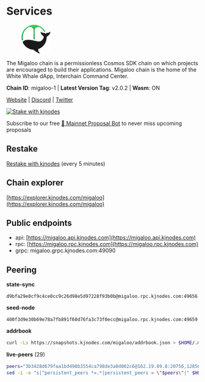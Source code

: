 # Services

<figure><img src="https://raw.githubusercontent.com/kj89/cosmos-images/main/logos/migaloo.png" alt=""><figcaption></figcaption></figure>

The Migaloo chain is a permissionless Cosmos SDK chain on which  projects are encouraged to build their applications. Migaloo chain  is the home of the White Whale dApp, Interchain Command Center.

**Chain ID**: migaloo-1 | **Latest Version Tag**: v2.0.2 | **Wasm**: ON

[Website](https://whitewhale.money) | [Discord](https://discord.gg/AyvcgD4jy3) | [Twitter](https://twitter.com/WhiteWhaleDefi)

[![Stake with kjnodes](https://i.ibb.co/cr44Q8j/button-stake-with-kjnodes.png)](https://restake.app/migaloo/migaloovaloper1jxtgnfw3tatfh90ju9j76dfrt3yea0zw2vnr8v)

Subscribe to our free [🤖 Mainnet Proposal Bot](https://t.me/kjnodes_proposal_bot) to never miss upcoming proposals

## Restake

[Restake with kjnodes](https://restake.app/migaloo/migaloovaloper1jxtgnfw3tatfh90ju9j76dfrt3yea0zw2vnr8v) (every 5 minutes)
## Chain explorer
[https://explorer.kjnodes.com/migaloo](https://explorer.kjnodes.com/migaloo)

## Public endpoints

* api: [https://migaloo.api.kjnodes.com](https://migaloo.api.kjnodes.com)
* rpc: [https://migaloo.rpc.kjnodes.com](https://migaloo.rpc.kjnodes.com)
* grpc: migaloo.grpc.kjnodes.com:49090

## Peering

**state-sync**

```text
d9bfa29e0cf9c4ce0cc9c26d98e5d97228f93b0b@migaloo.rpc.kjnodes.com:49656
```

**seed-node**

```text
400f3d9e30b69e78a7fb891f60d76fa3c73f0ecc@migaloo.rpc.kjnodes.com:49659
```

**addrbook**
```bash
curl -Ls https://snapshots.kjnodes.com/migaloo/addrbook.json > $HOME/.migalood/config/addrbook.json
```

**live-peers** (29)
```bash
peers="3b3428d679faa1bd498b3554ca798de3a0d802c6@162.19.89.8:20756,1285606b577feaed7f045201a67f4a4e38f4726d@65.109.239.8:26656,320ec920b1c1adc94556f9f64eeb575e07ef9d27@24.158.14.210:26656,462a37ca052c4d058e505959393574045dce9489@116.202.36.240:20756,56a59158450e6f819502812cf28febd65c1ac6be@206.189.26.213:26120,e39876398a43c0f9b93b5a82d8e38fa57c0373b5@65.109.89.19:20756,95a68d5280d9a3ae6d688e89bd4e4fe295b11a92@109.117.126.251:26656,175ca82ab5b282549d68d79ff2c3703d26bcacef@141.94.109.71:20757,d20e91b12956469860da37a8e538305dad8d23d4@185.119.118.110:4000,ea8ec0c9613b8c096938469c499a6b1e3372085a@5.181.51.80:26656,dfb44159d26b62affd7112367e082b2397bbff15@65.108.136.206:26656,51ca404bbc73d07fc0d6529388c90f807c5acf0b@65.109.104.72:20756,0c38efdc028867765e68f02979958468384ad087@51.89.155.2:23656,59c74642d0ec4d012dd7bd0a7e5af1eadf2061b2@65.109.30.183:26656,6c42aacf3939d503bad695d86108d214680e04a8@144.76.175.189:20756,744f2ecd98984eb0e20640ca4b7be69c0be0b81d@45.83.106.141:26656,a0a450ead908bd65813322c1373802ef32c5736d@65.108.235.33:4000,8a9e42026a687b2762cefbd74584ccbd6afa0be1@142.132.207.247:36656,2e756df28be5e4fa7d332ba732a160202ef86eee@167.235.21.165:26656,2fd235d3f0a1a84abd197dcfdaf04fdabc092db8@168.119.62.80:26656,554eb4a15e05af8317c3f98d6efd51d1ace1bc9c@146.59.85.223:20756,fe04ff9a13d8f0b23463e832f75eb5c845bd375e@213.239.214.73:7095,9780ea85f4d0f4cb5ebca14992ce11ebe1982d35@188.172.229.26:26656,da843d721574dd06d04b6fa32c9d7d552a376bf4@178.128.238.183:26120,1d3809b25bbe6a29bc2415df77c9fc82e46fd384@18.117.74.187:26656,6870906f86e474d88d077c7c55af36debe49da04@178.162.165.194:7095,d9bfa29e0cf9c4ce0cc9c26d98e5d97228f93b0b@65.109.88.38:49656,5429bc670b77cd9c61481912ea194bea8aa6d0cd@51.81.155.189:20756,327fb12682b6450564330abec78f13fa35bd9b78@37.187.149.73:26706"
sed -i -e "s|^persistent_peers *=.*|persistent_peers = \"$peers\"|" $HOME/.migalood/config/config.toml
```
